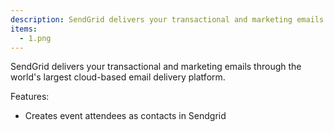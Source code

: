 ```yaml
---
description: SendGrid delivers your transactional and marketing emails through the world's largest cloud-based email delivery platform.
items:
  - 1.png
---
```


SendGrid delivers your transactional and marketing emails through the world's largest cloud-based email delivery platform.

Features:

- Creates event attendees as contacts in Sendgrid
